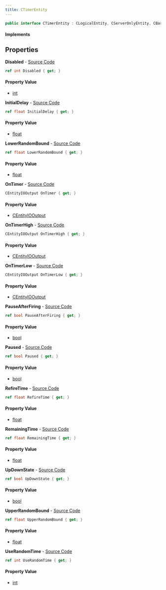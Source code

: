 ```yaml
---
title: CTimerEntity
---
```


```csharp
public interface CTimerEntity : CLogicalEntity, CServerOnlyEntity, CBaseEntity, CEntityInstance, ISchemaClass<CEntityInstance>, ISchemaClass<CBaseEntity>, ISchemaClass<CServerOnlyEntity>, ISchemaClass<CLogicalEntity>, ISchemaClass<CTimerEntity>, ISchemaField, ISchemaClass, INativeHandle
```

#### Implements

## Properties

**Disabled** - [Source Code](https://github.com/swiftly-solution/swiftlys2/blob/master/managed/src/SwiftlyS2.Generated/Schemas/Interfaces/CTimerEntity.cs#L22)

```csharp
ref int Disabled { get; }
```

#### Property Value

- [int](https://learn.microsoft.com/dotnet/api/system.int32)

**InitialDelay** - [Source Code](https://github.com/swiftly-solution/swiftlys2/blob/master/managed/src/SwiftlyS2.Generated/Schemas/Interfaces/CTimerEntity.cs#L24)

```csharp
ref float InitialDelay { get; }
```

#### Property Value

- [float](https://learn.microsoft.com/dotnet/api/system.single)

**LowerRandomBound** - [Source Code](https://github.com/swiftly-solution/swiftlys2/blob/master/managed/src/SwiftlyS2.Generated/Schemas/Interfaces/CTimerEntity.cs#L34)

```csharp
ref float LowerRandomBound { get; }
```

#### Property Value

- [float](https://learn.microsoft.com/dotnet/api/system.single)

**OnTimer** - [Source Code](https://github.com/swiftly-solution/swiftlys2/blob/master/managed/src/SwiftlyS2.Generated/Schemas/Interfaces/CTimerEntity.cs#L16)

```csharp
CEntityIOOutput OnTimer { get; }
```

#### Property Value

- [CEntityIOOutput](/docs/api/shared/schemadefinitions/centityiooutput)

**OnTimerHigh** - [Source Code](https://github.com/swiftly-solution/swiftlys2/blob/master/managed/src/SwiftlyS2.Generated/Schemas/Interfaces/CTimerEntity.cs#L18)

```csharp
CEntityIOOutput OnTimerHigh { get; }
```

#### Property Value

- [CEntityIOOutput](/docs/api/shared/schemadefinitions/centityiooutput)

**OnTimerLow** - [Source Code](https://github.com/swiftly-solution/swiftlys2/blob/master/managed/src/SwiftlyS2.Generated/Schemas/Interfaces/CTimerEntity.cs#L20)

```csharp
CEntityIOOutput OnTimerLow { get; }
```

#### Property Value

- [CEntityIOOutput](/docs/api/shared/schemadefinitions/centityiooutput)

**PauseAfterFiring** - [Source Code](https://github.com/swiftly-solution/swiftlys2/blob/master/managed/src/SwiftlyS2.Generated/Schemas/Interfaces/CTimerEntity.cs#L32)

```csharp
ref bool PauseAfterFiring { get; }
```

#### Property Value

- [bool](https://learn.microsoft.com/dotnet/api/system.boolean)

**Paused** - [Source Code](https://github.com/swiftly-solution/swiftlys2/blob/master/managed/src/SwiftlyS2.Generated/Schemas/Interfaces/CTimerEntity.cs#L40)

```csharp
ref bool Paused { get; }
```

#### Property Value

- [bool](https://learn.microsoft.com/dotnet/api/system.boolean)

**RefireTime** - [Source Code](https://github.com/swiftly-solution/swiftlys2/blob/master/managed/src/SwiftlyS2.Generated/Schemas/Interfaces/CTimerEntity.cs#L26)

```csharp
ref float RefireTime { get; }
```

#### Property Value

- [float](https://learn.microsoft.com/dotnet/api/system.single)

**RemainingTime** - [Source Code](https://github.com/swiftly-solution/swiftlys2/blob/master/managed/src/SwiftlyS2.Generated/Schemas/Interfaces/CTimerEntity.cs#L38)

```csharp
ref float RemainingTime { get; }
```

#### Property Value

- [float](https://learn.microsoft.com/dotnet/api/system.single)

**UpDownState** - [Source Code](https://github.com/swiftly-solution/swiftlys2/blob/master/managed/src/SwiftlyS2.Generated/Schemas/Interfaces/CTimerEntity.cs#L28)

```csharp
ref bool UpDownState { get; }
```

#### Property Value

- [bool](https://learn.microsoft.com/dotnet/api/system.boolean)

**UpperRandomBound** - [Source Code](https://github.com/swiftly-solution/swiftlys2/blob/master/managed/src/SwiftlyS2.Generated/Schemas/Interfaces/CTimerEntity.cs#L36)

```csharp
ref float UpperRandomBound { get; }
```

#### Property Value

- [float](https://learn.microsoft.com/dotnet/api/system.single)

**UseRandomTime** - [Source Code](https://github.com/swiftly-solution/swiftlys2/blob/master/managed/src/SwiftlyS2.Generated/Schemas/Interfaces/CTimerEntity.cs#L30)

```csharp
ref int UseRandomTime { get; }
```

#### Property Value

- [int](https://learn.microsoft.com/dotnet/api/system.int32)

